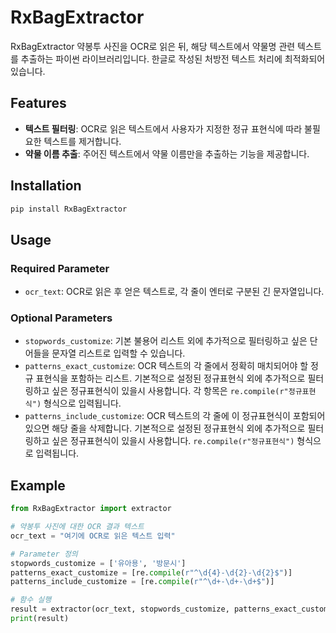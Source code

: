 # RxBagExtractor

RxBagExtractor 약봉투 사진을 OCR로 읽은 뒤, 해당 텍스트에서 약물명 관련 텍스트를 추출하는 파이썬 라이브러리입니다. 한글로 작성된 처방전 텍스트 처리에 최적화되어 있습니다. 

## Features

- **텍스트 필터링**: OCR로 읽은 텍스트에서 사용자가 지정한 정규 표현식에 따라 불필요한 텍스트를 제거합니다.
- **약물 이름 추출**: 주어진 텍스트에서 약물 이름만을 추출하는 기능을 제공합니다.

## Installation

```bash
pip install RxBagExtractor
```
## Usage

### Required Parameter

-   `ocr_text`: OCR로 읽은 후 얻은 텍스트로, 각 줄이 엔터로 구분된 긴 문자열입니다.

### Optional Parameters

-   `stopwords_customize`: 기본 불용어 리스트 외에 추가적으로 필터링하고 싶은 단어들을 문자열 리스트로 입력할 수 있습니다.
-   `patterns_exact_customize`: OCR 텍스트의 각 줄에서 정확히 매치되어야 할 정규 표현식을 포함하는 리스트. 기본적으로 설정된 정규표현식 외에 추가적으로 필터링하고 싶은 정규표현식이 있을시 사용합니다. 각 항목은 `re.compile(r"정규표현식")` 형식으로 입력됩니다.
-   `patterns_include_customize`: OCR 텍스트의 각 줄에 이 정규표현식이 포함되어 있으면 해당 줄을 삭제합니다. 기본적으로 설정된 정규표현식 외에 추가적으로 필터링하고 싶은 정규표현식이 있을시 사용합니다. `re.compile(r"정규표현식")` 형식으로 입력됩니다.

## Example
``` python
from RxBagExtractor import extractor

# 약봉투 사진에 대한 OCR 결과 텍스트
ocr_text = "여기에 OCR로 읽은 텍스트 입력"

# Parameter 정의
stopwords_customize = ['유아용', '방문시']
patterns_exact_customize = [re.compile(r"^\d{4}-\d{2}-\d{2}$")]
patterns_include_customize = [re.compile(r"^\d+-\d+-\d+$")]

# 함수 실행
result = extractor(ocr_text, stopwords_customize, patterns_exact_customize, patterns_include_customize)
print(result)
```
